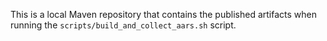 This is a local Maven repository that contains the published artifacts when running the
`scripts/build_and_collect_aars.sh` script.

